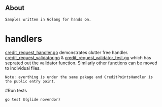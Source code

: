 
## About
	Samples written in Golang for hands on.

# handlers
[credit_request_handler.go](handlers/credit_request_handler.go) demonstrates clutter free handler.
[credit_request_validator.go](handlers/credit_request_validator.go) & [credit_request_validator_test.go](handlers/credit_request_validator_test.go) which has seprated out the validator function.
Similarly other functions can be moved to individual files.

	Note: everthing is under the same pakage and CreditPointsHandler is the public entry point.

#Run tests
```
go test $(glide novendor)
```
